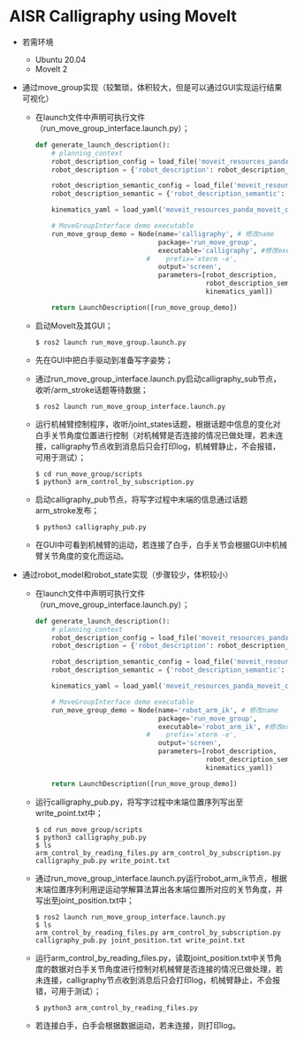# AISR Calligraphy using MoveIt

- 若需环境

  - Ubuntu 20.04
  - MoveIt 2

- 通过move_group实现（较繁琐，体积较大，但是可以通过GUI实现运行结果可视化）

  - 在launch文件中声明可执行文件（run_move_group_interface.launch.py）；

    ```python
    def generate_launch_description():
        # planning_context
        robot_description_config = load_file('moveit_resources_panda_description', 'urdf/panda.urdf')
        robot_description = {'robot_description': robot_description_config}
    
        robot_description_semantic_config = load_file('moveit_resources_panda_moveit_config', 'config/panda.srdf')
        robot_description_semantic = {'robot_description_semantic': robot_description_semantic_config}
    
        kinematics_yaml = load_yaml('moveit_resources_panda_moveit_config', 'config/kinematics.yaml')
    
        # MoveGroupInterface demo executable
        run_move_group_demo = Node(name='calligraphy', # 修改name
                                   package='run_move_group',
                                   executable='calligraphy', #修改executable
                                #    prefix='xterm -e',
                                   output='screen',
                                   parameters=[robot_description,
                                               robot_description_semantic,
                                               kinematics_yaml])
    
        return LaunchDescription([run_move_group_demo])
    ```

  - 启动MoveIt及其GUI；

    ``` 
    $ ros2 launch run_move_group.launch.py
    ```

  - 先在GUI中把白手驱动到准备写字姿势；

  - 通过run_move_group_interface.launch.py启动calligraphy_sub节点，收听/arm_stroke话题等待数据；

    ```  
    $ ros2 launch run_move_group_interface.launch.py
    ```

  - 运行机械臂控制程序，收听/joint_states话题，根据话题中信息的变化对白手关节角度位置进行控制（对机械臂是否连接的情况已做处理，若未连接，calligraphy节点收到消息后只会打印log，机械臂静止，不会报错，可用于测试）；

    ```
    $ cd run_move_group/scripts
    $ python3 arm_control_by_subscription.py
    ```

  - 启动calligraphy_pub节点，将写字过程中末端的信息通过话题arm_stroke发布；

    ```
    $ python3 calligraphy_pub.py
    ```

  - 在GUI中可看到机械臂的运动，若连接了白手，白手关节会根据GUI中机械臂关节角度的变化而运动。

- 通过robot_model和robot_state实现（步骤较少，体积较小）

  - 在launch文件中声明可执行文件（run_move_group_interface.launch.py）；

    ```python
    def generate_launch_description():
        # planning_context
        robot_description_config = load_file('moveit_resources_panda_description', 'urdf/panda.urdf')
        robot_description = {'robot_description': robot_description_config}
    
        robot_description_semantic_config = load_file('moveit_resources_panda_moveit_config', 'config/panda.srdf')
        robot_description_semantic = {'robot_description_semantic': robot_description_semantic_config}
    
        kinematics_yaml = load_yaml('moveit_resources_panda_moveit_config', 'config/kinematics.yaml')
    
        # MoveGroupInterface demo executable
        run_move_group_demo = Node(name='robot_arm_ik', # 修改name
                                   package='run_move_group',
                                   executable='robot_arm_ik', #修改executable
                                #    prefix='xterm -e',
                                   output='screen',
                                   parameters=[robot_description,
                                               robot_description_semantic,
                                               kinematics_yaml])
    
        return LaunchDescription([run_move_group_demo])
    ```

  - 运行calligraphy_pub.py，将写字过程中末端位置序列写出至write_point.txt中；

    ```
    $ cd run_move_group/scripts
    $ python3 calligraphy_pub.py
    $ ls
    arm_control_by_reading_files.py arm_control_by_subscription.py calligraphy_pub.py write_point.txt
    ```

  - 通过run_move_group_interface.launch.py运行robot_arm_ik节点，根据末端位置序列利用逆运动学解算法算出各末端位置所对应的关节角度，并写出至joint_position.txt中；

    ```
    $ ros2 launch run_move_group_interface.launch.py
    $ ls
    arm_control_by_reading_files.py arm_control_by_subscription.py calligraphy_pub.py joint_position.txt write_point.txt
    ```

  - 运行arm_control_by_reading_files.py，读取joint_position.txt中关节角度的数据对白手关节角度进行控制对机械臂是否连接的情况已做处理，若未连接，calligraphy节点收到消息后只会打印log，机械臂静止，不会报错，可用于测试）；

    ```
    $ python3 arm_control_by_reading_files.py
    ```

  - 若连接白手，白手会根据数据运动，若未连接，则打印log。
